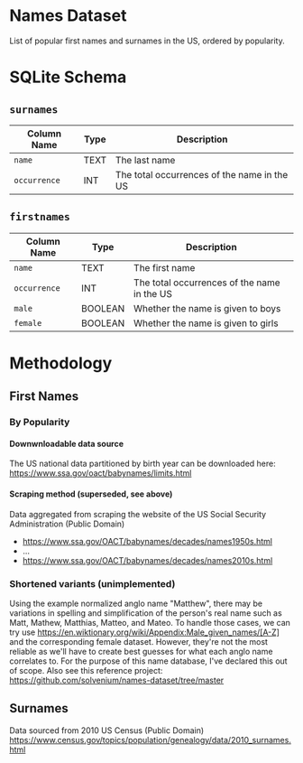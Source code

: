# Names Dataset

List of popular first names and surnames in the US, ordered by popularity.

# SQLite Schema

## `surnames`

| Column Name  | Type | Description                                 |
|--------------|------|---------------------------------------------|
| `name`       | TEXT | The last name                               |
| `occurrence` | INT  | The total occurrences of the name in the US |

## `firstnames`

| Column Name  | Type    | Description                                 |
|--------------|---------|---------------------------------------------|
| `name`       | TEXT    | The first name                              |
| `occurrence` | INT     | The total occurrences of the name in the US |
| `male`       | BOOLEAN | Whether the name is given to boys           |
| `female`     | BOOLEAN | Whether the name is given to girls          |

# Methodology

## First Names

### By Popularity

#### Downwnloadable data source

The US national data partitioned by birth year can be downloaded here: https://www.ssa.gov/oact/babynames/limits.html

#### Scraping method (superseded, see above)

Data aggregated from scraping the website of the US Social Security Administration (Public Domain)

- https://www.ssa.gov/OACT/babynames/decades/names1950s.html
- ...
- https://www.ssa.gov/OACT/babynames/decades/names2010s.html

### Shortened variants (unimplemented)

Using the example normalized anglo name "Matthew", there may be variations in spelling and simplification of the person's real name such as Matt, Mathew, Matthias, Matteo, and Mateo. To handle those cases, we can try use https://en.wiktionary.org/wiki/Appendix:Male_given_names/[A-Z] and the corresponding female dataset. However, they're not the most reliable as we'll have to create best guesses for what each anglo name correlates to. For the purpose of this name database, I've declared this out of scope. Also see this reference project: https://github.com/solvenium/names-dataset/tree/master

## Surnames

Data sourced from 2010 US Census (Public Domain) https://www.census.gov/topics/population/genealogy/data/2010_surnames.html
